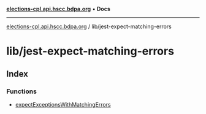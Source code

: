 [**elections-cpl.api.hscc.bdpa.org**](../../README.md) • **Docs**

***

[elections-cpl.api.hscc.bdpa.org](../../README.md) / lib/jest-expect-matching-errors

# lib/jest-expect-matching-errors

## Index

### Functions

- [expectExceptionsWithMatchingErrors](functions/expectExceptionsWithMatchingErrors.md)

